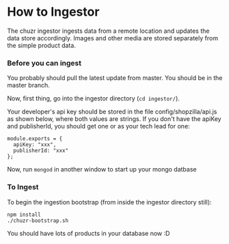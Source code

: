 How to Ingestor
===============

The chuzr ingestor ingests data from a remote location and
updates the data store accordingly.  Images and other media  are
stored separately from the simple product data.


### Before you can ingest

You probably should pull the latest update from master. You should be in the master branch.

Now, first thing, go into the ingestor directory (`cd ingestor/`).

Your developer's api key should be stored in the file config/shopzilla/api.js as shown below,
where both values are strings. If you don't have the apiKey and publisherId, you should get one
or as your tech lead for one:

    module.exports = {
      apiKey: "xxx",
      publisherId: "xxx"
    };

Now, run `mongod` in another window to start up your mongo datbase

### To Ingest

To begin the ingestion bootstrap (from inside the ingestor directory still):

    npm install
    ./chuzr-bootstrap.sh

You should have lots of products in your database now :D
